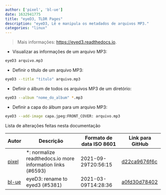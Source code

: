 ```yaml
---
author: ['pixel', 'bl-ue']
date: 1632941775
title: "eyeD3, TLDR Pages"
description: "eyeD3, Lê e manipula os metadados de arquivos MP3."
categories: "linux"
---
```

> Mais informações: <https://eyed3.readthedocs.io>.

- Visualizar as informações de um arquivo MP3:

```bash
eyeD3 arquivo.mp3
```

- Definir o título de um arquivo MP3:

```bash
eyeD3 --title "titulo" arquivo.mp3
```

- Definir o álbum de todos os arquivos MP3 de um diretório:

```bash
eyeD3 --album "nome_do_album" *.mp3
```

- Definir a capa do álbum para um arquivo MP3:

```bash
eyeD3 --add-image capa.jpeg:FRONT_COVER: arquivo.mp3
```
Lista de alterações feitas nesta documentação


Autor | Descrição | Formato de data ISO 8601 | Link para GitHub
------|-----|-----|-----
[pixel](mailto:chrissx@chrissx.de) | *: normalize readthedocs.io more information links (#6593) | 2021-09-29T20:56:15 | [d22ca9676f6c](https://github.com/tldr-pages/tldr/commit/d22ca9676f6c02b19e6e1728f5ea777e7985c9d0)
[bl-ue](mailto:54780737+bl-ue@users.noreply.github.com) | eyeD3: rename to eyed3 (#5381) | 2021-03-09T14:28:36 | [a0fd30d78402](https://github.com/tldr-pages/tldr/commit/a0fd30d78402e5e5f0243af7784748695c33152f)


